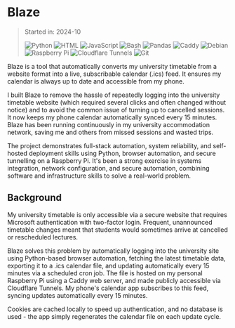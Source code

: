 # Blaze

> Started in: 2024-10
>
> ![Python](https://img.shields.io/badge/Python-3776AB?logo=python&logoColor=FFDE57)
> ![HTML](https://img.shields.io/badge/HTML-E34F26?logo=html5&logoColor=FFFFFF)
> ![JavaScript](https://img.shields.io/badge/JavaScript-F7DF1E?logo=javascript&logoColor=000000)
> ![Bash](https://img.shields.io/badge/Bash-4EAA25?logo=gnu%20bash&logoColor=FFFFFF)
> ![Pandas](https://img.shields.io/badge/Pandas-150458?logo=pandas&logoColor=FFFFFF)
> ![Caddy](https://img.shields.io/badge/Caddy-1F88C0?logo=caddy&logoColor=FFFFFF)
> ![Debian](https://img.shields.io/badge/Debian-A81D33?logo=debian&logoColor=FFFFFF)
> ![Raspberry Pi](https://img.shields.io/badge/Raspberry%20Pi-A22846?logo=raspberry%20pi&logoColor=FFFFFF)
> ![Cloudflare Tunnels](https://img.shields.io/badge/Cloudflare%20Tunnels-F38020?logo=cloudflare&logoColor=FFFFFF)
> ![Git](https://img.shields.io/badge/Git-F05032?logo=git&logoColor=FFFFFF)

Blaze is a tool that automatically converts my university timetable from a website format into a live, subscribable calendar (.ics) feed. It ensures my calendar is always up to date and accessible from my phone.

I built Blaze to remove the hassle of repeatedly logging into the university timetable website (which required several clicks and often changed without notice) and to avoid the common issue of turning up to cancelled sessions. It now keeps my phone calendar automatically synced every 15 minutes. Blaze has been running continuously in my university accommodation network, saving me and others from missed sessions and wasted trips.

The project demonstrates full-stack automation, system reliability, and self-hosted deployment skills using Python, browser automation, and secure tunnelling on a Raspberry Pi. It's been a strong exercise in systems integration, network configuration, and secure automation, combining software and infrastructure skills to solve a real-world problem.


## Background

My university timetable is only accessible via a secure website that requires Microsoft authentication with two-factor login. Frequent, unannounced timetable changes meant that students would sometimes arrive at cancelled or rescheduled lectures.

Blaze solves this problem by automatically logging into the university site using Python-based browser automation, fetching the latest timetable data, exporting it to a .ics calendar file, and updating automatically every 15 minutes via a scheduled cron job. The file is hosted on my personal Raspberry Pi using a Caddy web server, and made publicly accessible via Cloudflare Tunnels. My phone's calendar app subscribes to this feed, syncing updates automatically every 15 minutes.

Cookies are cached locally to speed up authentication, and no database is used - the app simply regenerates the calendar file on each update cycle.
